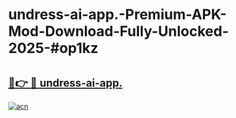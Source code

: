 # undress-ai-app.-Premium-APK-Mod-Download-Fully-Unlocked-2025-#op1kz

# <h2><a href="https://bedroomkl.my?title=undress-ai-app.&ref=1AP">🔗👉 🔴 undress-ai-app.</a></h2>

[![acn](https://github.com/user-attachments/assets/0f9c940e-d8b0-45ae-aac7-cd30a18b3e1c)](https://bedroomkl.my?title=undress-ai-app.&ref=1AP)

